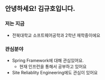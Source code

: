 ## 안녕하세요! 김규호입니다.

### 저는 지금
  * 전북대학교 소프트웨어공학과 2학년 재학중이에요
### 관심분야
  * Spring Framework에 대해 관심있어요.
    * 현재 인프런을 통해서 공부하고 있어요
  * Site Reliablity Engineering에도 관심이 있어요 
